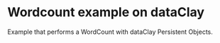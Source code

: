 # Wordcount example on dataClay

Example that performs a WordCount with dataClay Persistent Objects.

